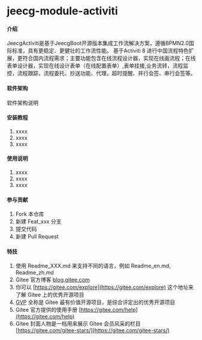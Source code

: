 # jeecg-module-activiti

#### 介绍
JeecgActiviti是基于JeecgBoot开源版本集成工作流解决方案，遵循BPMN2.0国际标准，具有更稳定、更健壮的工作流性能。
基于Activiti 8 进行中国流程特色扩展，更符合国内流程需求；主要功能包含在线流程设计器，实现在线画流程；在线表单设计器，实现在线设计表单（在线配置表单）,表单挂接,业务流转，流程监控，流程跟踪，流程委托、抄送功能、代理，超时提醒、并行会签、串行会签等。

#### 软件架构
软件架构说明


#### 安装教程

1.  xxxx
2.  xxxx
3.  xxxx

#### 使用说明

1.  xxxx
2.  xxxx
3.  xxxx

#### 参与贡献

1.  Fork 本仓库
2.  新建 Feat_xxx 分支
3.  提交代码
4.  新建 Pull Request


#### 特技

1.  使用 Readme\_XXX.md 来支持不同的语言，例如 Readme\_en.md, Readme\_zh.md
2.  Gitee 官方博客 [blog.gitee.com](https://blog.gitee.com)
3.  你可以 [https://gitee.com/explore](https://gitee.com/explore) 这个地址来了解 Gitee 上的优秀开源项目
4.  [GVP](https://gitee.com/gvp) 全称是 Gitee 最有价值开源项目，是综合评定出的优秀开源项目
5.  Gitee 官方提供的使用手册 [https://gitee.com/help](https://gitee.com/help)
6.  Gitee 封面人物是一档用来展示 Gitee 会员风采的栏目 [https://gitee.com/gitee-stars/](https://gitee.com/gitee-stars/)
